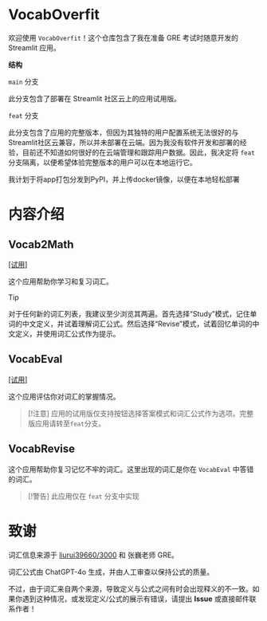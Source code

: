 # VocabOverfit

欢迎使用 `VocabOverfit`！这个仓库包含了我在准备 GRE 考试时随意开发的 Streamlit 应用。

**结构**

`main` 分支

此分支包含了部署在 Streamlit 社区云上的应用试用版。

`feat` 分支

此分支包含了应用的完整版本，但因为其独特的用户配置系统无法很好的与Streamlit社区云兼容，所以并未部署在云端。因为我没有软件开发和部署的经验，目前还不知道如何很好的在云端管理和跟踪用户数据。因此，我决定将 `feat` 分支隔离，以便希望体验完整版本的用户可以在本地运行它。

我计划于将app打包分发到PyPI，并上传docker镜像，以便在本地轻松部署

# 内容介绍

## Vocab2Math

[[试用]](https://vocab2math.streamlit.app/)

这个应用帮助你学习和复习词汇。

> [!TIP]
> 对于任何新的词汇列表，我建议至少浏览其两遍。首先选择“Study”模式，记住单词的中文定义，并试着理解词汇公式。然后选择“Revise”模式，试着回忆单词的中文定义，并使用词汇公式作为提示。

## VocabEval

[[试用]](https://vocabeval.streamlit.app/)

这个应用评估你对词汇的掌握情况。

> [!注意]
> 应用的试用版仅支持按钮选择答案模式和词汇公式作为选项。完整版应用请转至`feat`分支。

## VocabRevise

这个应用帮助你复习记忆不牢的词汇。这里出现的词汇是你在 `VocabEval` 中答错的词汇。

> [!警告]
> 此应用仅在 `feat` 分支中实现

# 致谢

词汇信息来源于 [liurui39660/3000](https://github.com/liurui39660/3000) 和 张巍老师 GRE。

词汇公式由 ChatGPT-4o 生成，并由人工审查以保持公式的质量。

不过，由于词汇来自两个来源，导致定义与公式之间有时会出现释义的不一致。如果你遇到这种情况，或发现定义/公式的展示有错误，请提出 **Issue** 或直接邮件联系作者！
